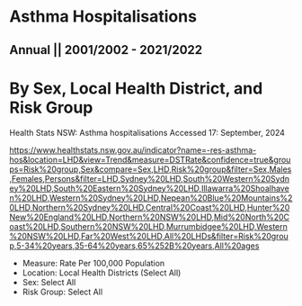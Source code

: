 # Asthma Hospitalisations
## Annual || 2001/2002 - 2021/2022
# By Sex, Local Health District, and Risk Group

Health Stats NSW: Asthma hospitalisations
Accessed 17: September, 2024

https://www.healthstats.nsw.gov.au/indicator?name=-res-asthma-hos&location=LHD&view=Trend&measure=DSTRate&confidence=true&groups=Risk%20group,Sex&compare=Sex,LHD,Risk%20group&filter=Sex,Males,Females,Persons&filter=LHD,Sydney%20LHD,South%20Western%20Sydney%20LHD,South%20Eastern%20Sydney%20LHD,Illawarra%20Shoalhaven%20LHD,Western%20Sydney%20LHD,Nepean%20Blue%20Mountains%20LHD,Northern%20Sydney%20LHD,Central%20Coast%20LHD,Hunter%20New%20England%20LHD,Northern%20NSW%20LHD,Mid%20North%20Coast%20LHD,Southern%20NSW%20LHD,Murrumbidgee%20LHD,Western%20NSW%20LHD,Far%20West%20LHD,All%20LHDs&filter=Risk%20group,5-34%20years,35-64%20years,65%252B%20years,All%20ages

- Measure: Rate Per 100,000 Population
- Location: Local Health Districts (Select All)
- Sex: Select All
- Risk Group: Select All